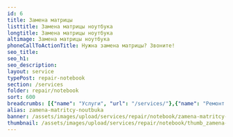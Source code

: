 ```yaml
---
id: 6
title: Замена матрицы
listtitle: Замена матрицы ноутбука
longtitle: Замена матрицы ноутбука
altimage: Замена матрицы ноутбука
phoneCallToActionTitle: Нужна замена матрицы? Звоните!
seo_title: 
seo_h1: 
seo_description: 
layout: service
typePost: repair-notebook
section: /services
folder: repair/notebook
sort: 600
breadcrumbs: [{"name": "Услуги", "url": "/services/"},{"name": "Ремонт устройств", "url": "/services/repair/"},{"name": "Ноутбук", "url": "/services/repair/notebook/"}]
alias: zamena-matritcy-noutbuka
banner: /assets/images/upload/services/repair/notebook/zamena-matritcy-noutbuka.jpg
thumbnail: /assets/images/upload/services/repair/notebook/thumb_zamena-matritcy-noutbuka.jpg
---
```

